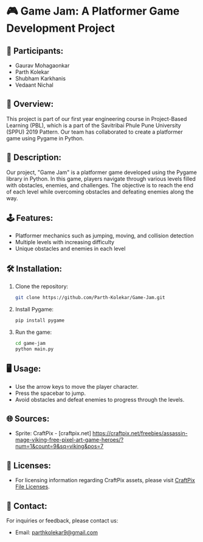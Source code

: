 # 🎮 Game Jam: A Platformer Game Development Project

## 👥 Participants:
- Gaurav Mohagaonkar
- Parth Kolekar
- Shubham Karkhanis
- Vedaant Nichal

## 📝 Overview:
This project is part of our first year engineering course in Project-Based Learning (PBL), which is a part of the Savitribai Phule Pune University (SPPU) 2019 Pattern. Our team has collaborated to create a platformer game using Pygame in Python.

## 📖 Description:
Our project, "Game Jam" is a platformer game developed using the Pygame library in Python. In this game, players navigate through various levels filled with obstacles, enemies, and challenges. The objective is to reach the end of each level while overcoming obstacles and defeating enemies along the way.

## 🕹️ Features:
- Platformer mechanics such as jumping, moving, and collision detection
- Multiple levels with increasing difficulty
- Unique obstacles and enemies in each level

## 🛠️ Installation:
1. Clone the repository:
    ```bash
    git clone https://github.com/Parth-Kolekar/Game-Jam.git
    ```
2. Install Pygame:
    ```bash
    pip install pygame
    ```
3. Run the game:
    ```bash
    cd game-jam
    python main.py
    ```

## 🖥️ Usage:
- Use the arrow keys to move the player character.
- Press the spacebar to jump.
- Avoid obstacles and defeat enemies to progress through the levels.

## 🌐 Sources:
- Sprite: CraftPix - [craftpix.net] https://craftpix.net/freebies/assassin-mage-viking-free-pixel-art-game-heroes/?num=1&count=9&sq=viking&pos=7
  
## 📜 Licenses:
- For licensing information regarding CraftPix assets, please visit [CraftPix File Licenses](https://craftpix.net/file-licenses/).

## 📧 Contact:
For inquiries or feedback, please contact us:
- Email: parthkolekar9@gmail.com

